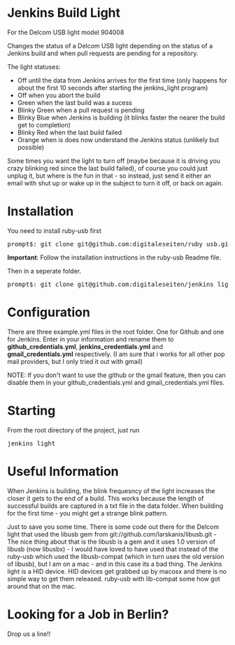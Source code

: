 Jenkins Build Light
===================

For the Delcom USB light model 904008

Changes the status of a Delcom USB light depending on the status of a
Jenkins build and when pull requests are pending for a repository.

The light statuses:
- Off until the data from Jenkins arrives for the first time (only happens for about the first 10 seconds after starting the jenkins_light program)
- Off when you abort the build
- Green when the last build was a sucess
- Blinky Green when a pull request is pending
- Blinky Blue when Jenkins is building (it blinks faster the nearer the build get to completion)
- Blinky Red when the last build failed
- Orange when is does now understand the Jenkins status (unlikely but possible)

Some times you want the light to turn off (maybe because it is driving you crazy blinking red since the last build failed),
of course you could just unplug it, but where is the fun in that - so instead, just send it either an email with
shut up or wake up in the subject to turn it off, or back on again.

Installation
============

You need to install ruby-usb first

<pre>
prompt$: git clone git@github.com:digitaleseiten/ruby_usb.git
</pre>

<b>Important</b>: Follow the installation instructions in the ruby-usb Readme file.

Then in a seperate folder.

<pre>
prompt$: git clone git@github.com:digitaleseiten/jenkins_light.git
</pre>

Configuration
=============

There are three example.yml files in the root folder. One for Github and one for Jenkins.
Enter in your information and rename them to <b>github_credentials.yml</b>, <b>jenkins_credentials.yml</b>
and <b>gmail_credentials.yml</b> respectively. (I am sure that i works for all other pop mail providers, but I only tried it out with gmail)

NOTE: If you don't want to use the github or the gmail feature, then you can disable them in your github_credentials.yml and
gmail_credentials.yml files.

Starting
=========

From the root directory of the project, just run

<pre>jenkins_light</pre>

Useful Information
==================

When Jenkins is building, the blink frequesncy of the light increases the closer it gets to the end of a build.
This works because the length of successful builds are captured in a txt file in the data folder.
When building for the first time - you might get a strange blink pattern.

Just to save you some time. There is some code out there for the Delcom light that used the libusb gem from git://github.com/larskanis/libusb.git - The nice thing about that is the libusb is a gem and it uses 1.0 version of libusb (now libusbx) - I would have loved to have used that instead of the ruby-usb which used the libusb-compat (which in turn uses the old version of libusb), but I am on a mac - and in this case its a bad thing. The Jenkins light is a HID device. HID devices get grabbed up by macosx and there is no simple way to get them released. ruby-usb with lib-compat some how got around that on the mac.

Looking for a Job in Berlin?
============================
Drop us a line!!